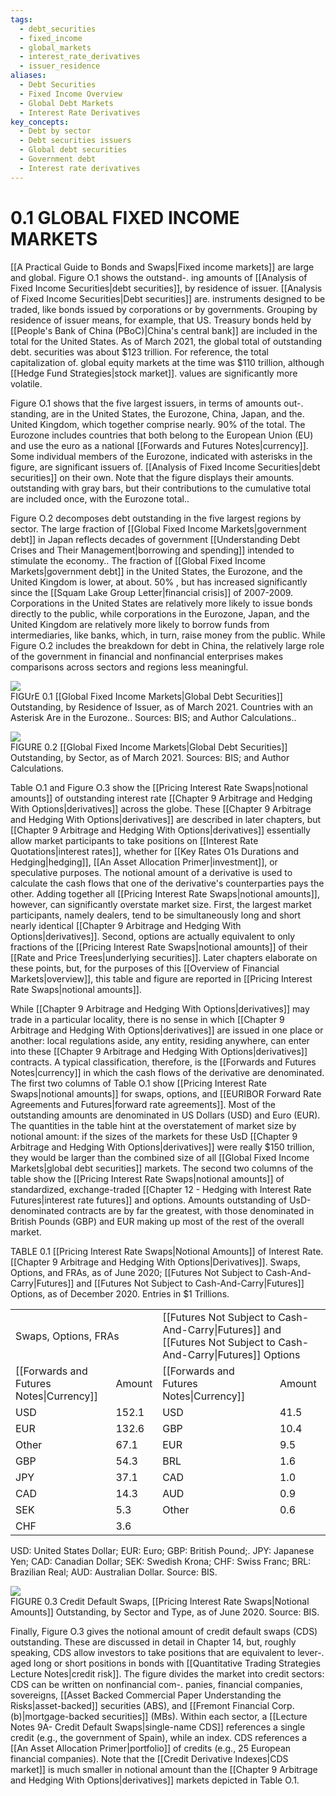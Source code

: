 ```yaml
---
tags:
  - debt_securities
  - fixed_income
  - global_markets
  - interest_rate_derivatives
  - issuer_residence
aliases:
  - Debt Securities
  - Fixed Income Overview
  - Global Debt Markets
  - Interest Rate Derivatives
key_concepts:
  - Debt by sector
  - Debt securities issuers
  - Global debt securities
  - Government debt
  - Interest rate derivatives
---
```


# 0.1 GLOBAL FIXED INCOME MARKETS  

[[A Practical Guide to Bonds and Swaps|Fixed income markets]] are large and global. Figure O.1 shows the outstand-. ing amounts of [[Analysis of Fixed Income Securities|debt securities]], by residence of issuer. [[Analysis of Fixed Income Securities|Debt securities]] are. instruments designed to be traded, like bonds issued by corporations or by governments. Grouping by residence of issuer means, for example, that US. Treasury bonds held by [[People's Bank of China (PBoC)|China's central bank]] are included in the total for the United States. As of March 2021, the global total of outstanding debt. securities was about $\$123$ trillion. For reference, the total capitalization of. global equity markets at the time was $\$110$ trillion, although [[Hedge Fund Strategies|stock market]]. values are significantly more volatile.  

Figure O.1 shows that the five largest issuers, in terms of amounts out-. standing, are in the United States, the Eurozone, China, Japan, and the. United Kingdom, which together comprise nearly. $90\%$ of the total. The Eurozone includes countries that both belong to the European Union (EU) and use the euro as a national [[Forwards and Futures Notes|currency]]. Some individual members of the Eurozone, indicated with asterisks in the figure, are significant issuers of. [[Analysis of Fixed Income Securities|debt securities]] on their own. Note that the figure displays their amounts. outstanding with gray bars, but their contributions to the cumulative total are included once, with the Eurozone total..  

Figure O.2 decomposes debt outstanding in the five largest regions by sector. The large fraction of [[Global Fixed Income Markets|government debt]] in Japan reflects decades of government [[Understanding Debt Crises and Their Management|borrowing and spending]] intended to stimulate the economy.. The fraction of [[Global Fixed Income Markets|government debt]] in the United States, the Eurozone, and the United Kingdom is lower, at about. $50\%$ , but has increased significantly since the [[Squam Lake Group Letter|financial crisis]] of 2007-2009. Corporations in the United States are relatively more likely to issue bonds directly to the public, while corporations in the Eurozone, Japan, and the United Kingdom are relatively more likely to borrow funds from intermediaries, like banks, which, in turn, raise money from the public. While Figure O.2 includes the breakdown for debt in China, the relatively large role of the government in financial and nonfinancial enterprises makes comparisons across sectors and regions less meaningful.  

![](576323b781695c0caa1d035fbacbbc955a432c6811f50f85c0d5c9b8868c58a6.jpg)  
FIGUrE 0.1 [[Global Fixed Income Markets|Global Debt Securities]] Outstanding, by Residence of Issuer, as of March 2021. Countries with an Asterisk Are in the Eurozone.. Sources: BIS; and Author Calculations..  

![](c8996425155122d6f922131813c0d03d3958fd6108f7aa3fc83e01bb150797a1.jpg)  
FIGURE 0.2 [[Global Fixed Income Markets|Global Debt Securities]] Outstanding, by Sector, as of March 2021. Sources: BIS; and Author Calculations.  

Table O.1 and Figure O.3 show the [[Pricing Interest Rate Swaps|notional amounts]] of outstanding interest rate [[Chapter 9 Arbitrage and Hedging With Options|derivatives]] across the globe. These [[Chapter 9 Arbitrage and Hedging With Options|derivatives]] are described in later chapters, but [[Chapter 9 Arbitrage and Hedging With Options|derivatives]] essentially allow market participants to take positions on [[Interest Rate Quotations|interest rates]], whether for [[Key Rates O1s Durations and Hedging|hedging]], [[An Asset Allocation Primer|investment]], or speculative purposes. The notional amount of a derivative is used to calculate the cash flows that one of the derivative's counterparties pays the other. Adding together all [[Pricing Interest Rate Swaps|notional amounts]], however, can significantly overstate market size. First, the largest market participants, namely dealers, tend to be simultaneously long and short nearly identical [[Chapter 9 Arbitrage and Hedging With Options|derivatives]]. Second, options are actually equivalent to only fractions of the [[Pricing Interest Rate Swaps|notional amounts]] of their [[Rate and Price Trees|underlying securities]]. Later chapters elaborate on these points, but, for the purposes of this [[Overview of Financial Markets|overview]], this table and figure are reported in [[Pricing Interest Rate Swaps|notional amounts]].  

While [[Chapter 9 Arbitrage and Hedging With Options|derivatives]] may trade in a particular locality, there is no sense in which [[Chapter 9 Arbitrage and Hedging With Options|derivatives]] are issued in one place or another: local regulations aside, any entity, residing anywhere, can enter into these [[Chapter 9 Arbitrage and Hedging With Options|derivatives]] contracts. A typical classification, therefore, is the [[Forwards and Futures Notes|currency]] in which the cash flows of the derivative are denominated. The first two columns of Table O.1 show [[Pricing Interest Rate Swaps|notional amounts]] for swaps, options, and [[EURIBOR Forward Rate Agreements and Futures|forward rate agreements]]. Most of the outstanding amounts are denominated in US Dollars (USD) and Euro (EUR). The quantities in the table hint at the overstatement of market size by notional amount: if the sizes of the markets for these UsD [[Chapter 9 Arbitrage and Hedging With Options|derivatives]] were really $\$150$ trillion, they would be larger than the combined size of all [[Global Fixed Income Markets|global debt securities]] markets. The second two columns of the table show the [[Pricing Interest Rate Swaps|notional amounts]] of standardized, exchange-traded [[Chapter 12 - Hedging with Interest Rate Futures|interest rate futures]] and options. Amounts outstanding of UsD-denominated contracts are by far the greatest, with those denominated in British Pounds (GBP) and EUR making up most of the rest of the overall market.  

TABLE 0.1 [[Pricing Interest Rate Swaps|Notional Amounts]] of Interest Rate. [[Chapter 9 Arbitrage and Hedging With Options|Derivatives]]. Swaps, Options, and FRAs, as of June 2020; [[Futures Not Subject to Cash-And-Carry|Futures]] and [[Futures Not Subject to Cash-And-Carry|Futures]] Options, as of December 2020. Entries in $\$1$ Trillions.   


<html><body><table><tr><td colspan="2">Swaps, Options, FRAs</td><td colspan="2">[[Futures Not Subject to Cash-And-Carry|Futures]] and [[Futures Not Subject to Cash-And-Carry|Futures]] Options</td></tr><tr><td>[[Forwards and Futures Notes|Currency]]</td><td>Amount</td><td>[[Forwards and Futures Notes|Currency]]</td><td>Amount</td></tr><tr><td>USD</td><td>152.1</td><td>USD</td><td>41.5</td></tr><tr><td>EUR</td><td>132.6</td><td>GBP</td><td>10.4</td></tr><tr><td>Other</td><td>67.1</td><td>EUR</td><td>9.5</td></tr><tr><td>GBP</td><td>54.3</td><td>BRL</td><td>1.6</td></tr><tr><td>JPY</td><td>37.1</td><td>CAD</td><td>1.0</td></tr><tr><td>CAD</td><td>14.3</td><td>AUD</td><td>0.9</td></tr><tr><td>SEK</td><td>5.3</td><td>Other</td><td>0.6</td></tr><tr><td>CHF</td><td>3.6</td><td></td><td></td></tr></table></body></html>

USD: United States Dollar; EUR: Euro; GBP: British Pound;. JPY: Japanese Yen; CAD: Canadian Dollar; SEK: Swedish Krona; CHF: Swiss Franc; BRL: Brazilian Real; AUD: Australian Dollar. Source: BIS.  

![](eb0bf0f85bb8222052064dfc13771ccc3058def768f0a7d502848e234768f737.jpg)  
FIGURE 0.3  Credit Default Swaps, [[Pricing Interest Rate Swaps|Notional Amounts]] Outstanding, by Sector and Type, as of June 2020. Source: BIS.  

Finally, Figure O.3 gives the notional amount of credit default swaps (CDS) outstanding. These are discussed in detail in Chapter 14, but, roughly speaking, CDS allow investors to take positions that are equivalent to lever-. aged long or short positions in bonds with [[Quantitative Trading Strategies Lecture Notes|credit risk]]. The figure divides the market into credit sectors: CDS can be written on nonfinancial com-. panies, financial companies, sovereigns, [[Asset Backed Commercial Paper Understanding the Risks|asset-backed]] securities (ABS), and [[Fremont Financial Corp. (b)|mortgage-backed securities]] (MBs). Within each sector, a [[Lecture Notes 9A- Credit Default Swaps|single-name CDS]] references a single credit (e.g., the government of Spain), while an index. CDS references a [[An Asset Allocation Primer|portfolio]] of credits (e.g., 25 European financial companies). Note that the [[Credit Derivative Indexes|CDS market]] is much smaller in notional amount than the [[Chapter 9 Arbitrage and Hedging With Options|derivatives]] markets depicted in Table O.1.  